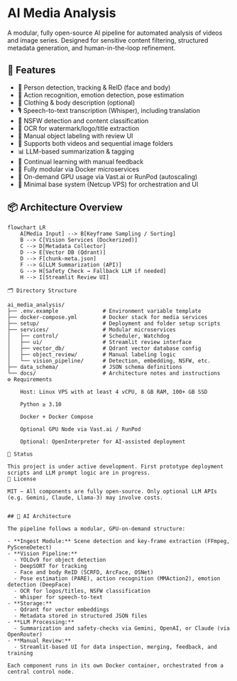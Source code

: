 # AI Media Analysis

A modular, fully open-source AI pipeline for automated analysis of videos and image series. Designed for sensitive content filtering, structured metadata generation, and human-in-the-loop refinement.

## 🚀 Features

- 🔎 Person detection, tracking & ReID (face and body)
- 🧠 Action recognition, emotion detection, pose estimation
- 👕 Clothing & body description (optional)
- 🎙 Speech-to-text transcription (Whisper), including translation
- 🚫 NSFW detection and content classification
- 🧾 OCR for watermark/logo/title extraction
- 🧍 Manual object labeling with review UI
- 📁 Supports both videos and sequential image folders
- 📊 LLM-based summarization & tagging
- 🧠 Continual learning with manual feedback
- 🧩 Fully modular via Docker microservices
- 🧘 On-demand GPU usage via Vast.ai or RunPod (autoscaling)
- 🧱 Minimal base system (Netcup VPS) for orchestration and UI

## 📦 Architecture Overview

```mermaid
flowchart LR
    A[Media Input] --> B[Keyframe Sampling / Sorting]
    B --> C[Vision Services (Dockerized)]
    C --> D[Metadata Collector]
    D --> E[Vector DB (Qdrant)]
    D --> F[chunk-meta.json]
    F --> G[LLM Summarization (API)]
    G --> H[Safety Check → Fallback LLM if needed]
    H --> I[Streamlit Review UI]

🗂 Directory Structure

ai_media_analysis/
├── .env.example              # Environment variable template
├── docker-compose.yml        # Docker stack for media services
├── setup/                    # Deployment and folder setup scripts
├── services/                 # Modular microservices
│   ├── control/              # Scheduler, Watchdog
│   ├── ui/                   # Streamlit review interface
│   ├── vector_db/            # Qdrant vector database config
│   ├── object_review/        # Manual labeling logic
│   └── vision_pipeline/      # Detection, embedding, NSFW, etc.
├── data_schema/              # JSON schema definitions
└── docs/                     # Architecture notes and instructions
⚙ Requirements

    Host: Linux VPS with at least 4 vCPU, 8 GB RAM, 100+ GB SSD

    Python ≥ 3.10

    Docker + Docker Compose

    Optional GPU Node via Vast.ai / RunPod

    Optional: OpenInterpreter for AI-assisted deployment

🧪 Status

This project is under active development. First prototype deployment scripts and LLM prompt logic are in progress.
📜 License

MIT — All components are fully open-source. Only optional LLM APIs (e.g. Gemini, Claude, Llama-3) may involve costs.


## 🧠 AI Architecture

The pipeline follows a modular, GPU-on-demand structure:

- **Ingest Module:** Scene detection and key-frame extraction (FFmpeg, PySceneDetect)
- **Vision Pipeline:** 
  - YOLOv9 for object detection
  - DeepSORT for tracking
  - Face and body ReID (SCRFD, ArcFace, OSNet)
  - Pose estimation (PARE), action recognition (MMAction2), emotion detection (DeepFace)
  - OCR for logos/titles, NSFW classification
  - Whisper for speech-to-text
- **Storage:**
  - Qdrant for vector embeddings
  - Metadata stored in structured JSON files
- **LLM Processing:**
  - Summarization and safety-checks via Gemini, OpenAI, or Claude (via OpenRouter)
- **Manual Review:**
  - Streamlit-based UI for data inspection, merging, feedback, and training

Each component runs in its own Docker container, orchestrated from a central control node.
